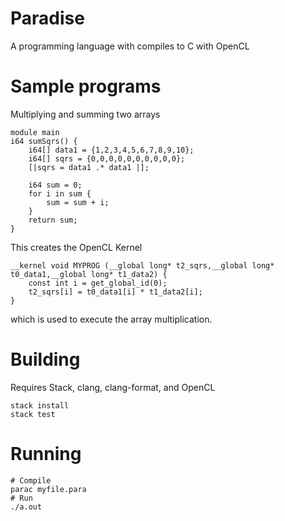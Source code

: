# Paradise

A programming language with compiles to C with OpenCL

# Sample programs

Multiplying and summing two arrays
```
module main
i64 sumSqrs() {
    i64[] data1 = {1,2,3,4,5,6,7,8,9,10};
    i64[] sqrs = {0,0,0,0,0,0,0,0,0,0};
    [|sqrs = data1 .* data1 |];

    i64 sum = 0;
    for i in sum {
        sum = sum + i;
    }
    return sum;
}
```
This creates the OpenCL Kernel
```
__kernel void MYPROG (__global long* t2_sqrs,__global long* t0_data1,__global long* t1_data2) { 
    const int i = get_global_id(0);
    t2_sqrs[i] = t0_data1[i] * t1_data2[i];
}
```
which is used to execute the array multiplication.
# Building

Requires Stack, clang, clang-format, and OpenCL

```
stack install
stack test
```

# Running
```
# Compile
parac myfile.para
# Run
./a.out
```
